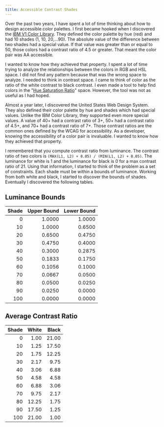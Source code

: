 ```yaml
---
title: Accessible Contrast Shades
---
```


Over the past two years, I have spent a lot of time thinking about how to design accessible color palettes. I first became hooked when I discovered the [IBM V1 Color Library](https://www.ibm.com/design/v1/language/resources/color-library/). They defined the color palette by hue (red) and had 10 shades (1, 10, 20,...90). The absolute value of the difference between two shades had a special value. If that value was greater than or equal to 50, those colors had a contrast ratio of 4.5 or greater. That meant the color pair was AA accessible.

I wanted to know how they achieved that property. I spent a lot of time trying to analyze the relationships between the colors in RGB and HSL space. I did not find any pattern because that was the wrong space to analyze. I needed to think in contrast space. I came to think of color as the ratio of the white contrast to black contrast. I even made a tool to help find colors in the "[Hue Saturation Ratio](https://codepen.io/pspeter3/full/BOPOBR)" space. However, the tool was not as useful as I had hoped.

Almost a year later, I discovered the United States Web Design System. They also defined their color palette by hue and shades which had special values. Unlike the IBM Color Library, they supported even more special values. A value of 40+ had a contrast ratio of 3+, 50+ had a contrast ratio of 4.5+, and 70+ had a contrast ratio of 7+. Those contrast ratios are the common ones defined by the WCAG for accessibility. As a developer, knowing the accessibility of a color pair is invaluable. I wanted to know how they achieved that property.

I remembered that you compute contrast ratio from luminance. The contrast ratio of two colors is `(MAX(L1, L2) + 0.05) / (MIN(L1, L2) + 0.05)`. The luminance for white is 1 and the luminance for black is 0 for a max contrast ratio of 21. Using that information, I started to think of the problem as a set of constraints. Each shade must be within a bounds of luminance. Working from both white and black, I started to discover the bounds of shades. Eventually I discovered the following tables.

## Luminance Bounds

| **Shade** | **Upper Bound** | **Lower Bound** |
| --------: | --------------: | --------------: |
|         0 |          1.0000 |          1.0000 |
|        10 |          1.0000 |          0.6500 |
|        20 |          0.6500 |          0.4750 |
|        30 |          0.4750 |          0.4000 |
|        40 |          0.3000 |          0.2875 |
|        50 |          0.1833 |          0.1750 |
|        60 |          0.1056 |          0.1000 |
|        70 |          0.0667 |          0.0500 |
|        80 |          0.0500 |          0.0250 |
|        90 |          0.0250 |          0.0000 |
|       100 |          0.0000 |          0.0000 |

## Average Contrast Ratio

| **Shade** | **White** | **Black** |
| --------: | --------: | --------: |
|         0 |      1.00 |     21.00 |
|        10 |      1.25 |     17.50 |
|        20 |      1.75 |     12.25 |
|        30 |      2.17 |      9.75 |
|        40 |      3.06 |      6.88 |
|        50 |      4.58 |      4.58 |
|        60 |      6.88 |      3.06 |
|        70 |      9.75 |      2.17 |
|        80 |     12.25 |      1.75 |
|        90 |     17.50 |      1.25 |
|       100 |     21.00 |      1.00 |
